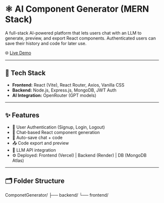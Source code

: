 # ⚛️ AI Component Generator (MERN Stack)

A full-stack AI-powered platform that lets users chat with an LLM to generate, preview, and export React components. Authenticated users can save their history and code for later use.

🌐 [Live Demo](https://component-multi-component-generator-tawny.vercel.app)

---

## 🔧 Tech Stack

- **Frontend:** React (Vite), React Router, Axios, Vanilla CSS
- **Backend:** Node.js, Express.js, MongoDB, JWT Auth
- **AI Integration:** OpenRouter (GPT models)

---

## ✨ Features

- 🔐 User Authentication (Signup, Login, Logout)
- 💬 Chat-based React component generation
- 💾 Auto-save chat + code
- 📤 Code export and preview
- 🧠 LLM API integration
- ⚙️ Deployed: Frontend (Vercel) | Backend (Render) | DB (MongoDB Atlas)

---

## 🗂️ Folder Structure

ComponetGenerator/
├── backend/
└── frontend/
